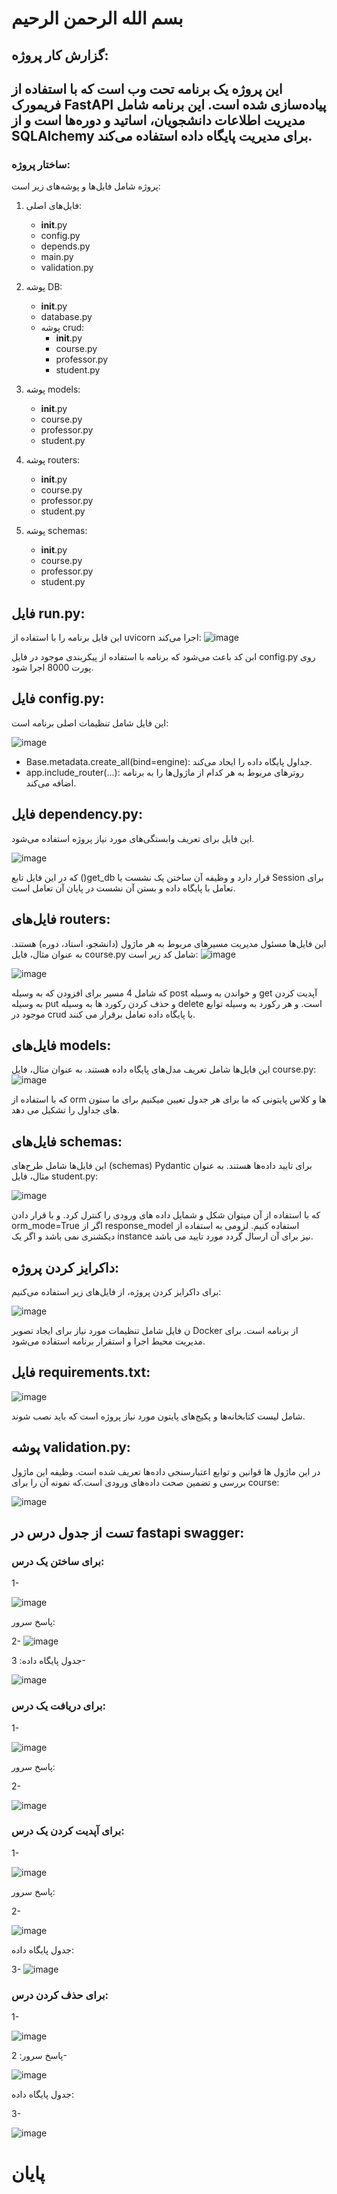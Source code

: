 # بسم الله الرحمن الرحیم
## گزارش کار پروژه:
## این پروژه یک برنامه تحت وب است که با استفاده از فریمورک FastAPI پیاده‌سازی شده است. این برنامه شامل مدیریت اطلاعات دانشجویان، اساتید و دوره‌ها است و از SQLAlchemy برای مدیریت پایگاه داده استفاده می‌کند.
### ساختار پروژه:

پروژه شامل فایل‌ها و پوشه‌های زیر است:

1. فایل‌های اصلی:
   - __init__.py
   - config.py
   - depends.py
   - main.py
   - validation.py

2. پوشه DB:
   - __init__.py
   - database.py
   - پوشه crud:
      - __init__.py
      - course.py
      - professor.py
      - student.py

3. پوشه models:
   - __init__.py
   - course.py
   - professor.py
   - student.py

4. پوشه routers:
   - __init__.py
   - course.py
   - professor.py
   - student.py

5. پوشه schemas:
   - __init__.py
   - course.py
   - professor.py
   - student.py

     
## فایل run.py:
این فایل برنامه را با استفاده از uvicorn اجرا می‌کند:
![image](https://github.com/awrtin84/final-project/assets/161155080/dce1a7cb-a9ec-4aa7-8b3b-d96a685b447d)

ابن کد باعث می‌شود که برنامه با استفاده از پیکربندی موجود در فایل config.py روی پورت 8000 اجرا شود.


## فایل config.py:
این فایل شامل تنظیمات اصلی برنامه است:

![image](https://github.com/awrtin84/final-project/assets/161155080/7d767e0a-fc33-4a1d-bc30-2cbada7aa128)


- Base.metadata.create_all(bind=engine): جداول پایگاه داده را ایجاد می‌کند.
- app.include_router(...): روترهای مربوط به هر کدام از ماژول‌ها را به برنامه اضافه می‌کند.


## فایل dependency.py:
این فایل برای تعریف وابستگی‌های مورد نیاز پروژه استفاده می‌شود.

![image](https://github.com/awrtin84/final-project/assets/161155080/89327efa-aaa6-4621-92a4-351d7148403d)

که در این فایل تابع ()get_db قرار دارد و وظیفه آن ساختن یک نشست یا Session برای تعامل با پایگاه داده و بستن آن نشست در پایان آن تعامل است.

## فایل‌های routers:
این فایل‌ها مسئول مدیریت مسیرهای مربوط به هر ماژول (دانشجو، استاد، دوره) هستند. به عنوان مثال، فایل course.py شامل کد زیر است:
![image](https://github.com/awrtin84/final-project/assets/161155080/2780f210-4ded-4c1f-94a7-c34bad303f9d)

![image](https://github.com/awrtin84/final-project/assets/161155080/13267ae6-4dc2-48f9-a2de-2993dc37cb5e)

که شامل 4 مسیر برای افزودن که به وسیله post و خواندن به وسیله get آپدیت کردن به وسیله put و حذف کردن رکورد ها به وسیله delete است. و هر رکورد به وسیله توابع موجود در crud با پایگاه داده تعامل برقرار می کنند.


## فایل‌های models:
این فایل‌ها شامل تعریف مدل‌های پایگاه داده هستند. به عنوان مثال، فایل course.py:
![image](https://github.com/awrtin84/final-project/assets/161155080/242518b2-5a26-4058-818e-814761b84f00)

که با استفاده از orm ها و کلاس پایتونی که ما برای هر جدول تعیین میکنیم برای ما ستون های جداول را تشکیل می دهد.


## فایل‌های schemas:
این فایل‌ها شامل طرح‌های (schemas) Pydantic برای تایید داده‌ها هستند. به عنوان مثال، فایل student.py:

![image](https://github.com/awrtin84/final-project/assets/161155080/a42e02ca-1971-4218-afa9-07ec2b24e2a8)

که با استفاده از آن میتوان شکل و شمایل داده های ورودی را کنترل کرد. و با قرار دادن orm_mode=True اگر از response_model استفاده کنیم. لزومی به استفاده از دیکشنری نمی باشد و اگر یک instance نیز برای آن ارسال گردد مورد تایید می باشد.


## داکرایز کردن پروژه:

برای داکرایز کردن پروژه، از فایل‌های زیر استفاده می‌کنیم:



![image](https://github.com/awrtin84/final-project/assets/161155080/643840e6-8c6e-435c-9cd6-70d5445b50c3)

ن فایل شامل تنظیمات مورد نیاز برای ایجاد تصویر Docker از برنامه است. برای مدیریت محیط اجرا و استقرار برنامه استفاده می‌شود.


## فایل requirements.txt:

![image](https://github.com/awrtin84/final-project/assets/161155080/ffa9e739-8bc2-4cdf-8e9c-bae3312a185b)

شامل لیست کتابخانه‌ها و پکیج‌های پایتون مورد نیاز پروژه است که باید نصب شوند.


## پوشه validation.py:

در این ماژول ها قوانین و توابع اعتبارسنجی داده‌ها تعریف شده است. وظیفه این ماژول بررسی و تضمین صحت داده‌های ورودی است.که نمونه آن را برای course:

![image](https://github.com/awrtin84/final-project/assets/161155080/c2a68d78-5e21-4656-b5e1-62bebaca2423)


## تست از جدول درس در fastapi swagger:

### برای ساختن یک درس:
1-

![image](https://github.com/awrtin84/final-project/assets/161155080/f2c2c76b-3695-4ee4-822e-5c5b008767bc)

پاسخ سرور:

2-
![image](https://github.com/awrtin84/final-project/assets/161155080/1c077127-da65-4d55-83ad-cd1cb6041a59)


جدول پایگاه داده:
3-

![image](https://github.com/awrtin84/final-project/assets/161155080/c5bf88dd-316a-42de-904e-46e803d8b4fc)


### برای دریافت یک درس:
1-

![image](https://github.com/awrtin84/final-project/assets/161155080/b4c67d07-f024-4bca-a087-23630eb436bc)

پاسخ سرور:

2-

![image](https://github.com/awrtin84/final-project/assets/161155080/2a59e805-2e37-4ff4-b303-44b0ea53e632)


### برای آپدیت کردن یک درس:

1-

![image](https://github.com/awrtin84/final-project/assets/161155080/9f23a362-329d-4b16-8ce7-51da6b94b2e7)

پاسخ سرور:

2-

![image](https://github.com/awrtin84/final-project/assets/161155080/5a84a39c-c2f2-40cf-a30e-4506cfb6672e)


جدول پایگاه داده:

3-
![image](https://github.com/awrtin84/final-project/assets/161155080/638e8e69-3b75-45c2-b799-a1039010c269)


### برای حذف کردن درس:

1-

![image](https://github.com/awrtin84/final-project/assets/161155080/a593f6e2-6dc0-4f16-908e-604397bdf3ca)



پاسخ سرور:
2-

![image](https://github.com/awrtin84/final-project/assets/161155080/e358681d-4481-41c3-9a35-921a433a8fd9)

جدول پایگاه داده:

3-

![image](https://github.com/awrtin84/final-project/assets/161155080/0888b690-ef86-4b67-a66a-ebdbc2817181)


# پایان









